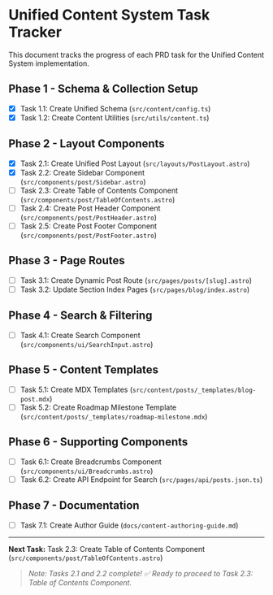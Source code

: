 # Unified Content System Task Tracker

This document tracks the progress of each PRD task for the Unified Content System implementation.

## Phase 1 - Schema & Collection Setup
- [x] Task 1.1: Create Unified Schema (`src/content/config.ts`)
- [x] Task 1.2: Create Content Utilities (`src/utils/content.ts`)

## Phase 2 - Layout Components
- [x] Task 2.1: Create Unified Post Layout (`src/layouts/PostLayout.astro`)
- [x] Task 2.2: Create Sidebar Component (`src/components/post/Sidebar.astro`)
- [ ] Task 2.3: Create Table of Contents Component (`src/components/post/TableOfContents.astro`)
- [ ] Task 2.4: Create Post Header Component (`src/components/post/PostHeader.astro`)
- [ ] Task 2.5: Create Post Footer Component (`src/components/post/PostFooter.astro`)

## Phase 3 - Page Routes
- [ ] Task 3.1: Create Dynamic Post Route (`src/pages/posts/[slug].astro`)
- [ ] Task 3.2: Update Section Index Pages (`src/pages/blog/index.astro`)

## Phase 4 - Search & Filtering
- [ ] Task 4.1: Create Search Component (`src/components/ui/SearchInput.astro`)

## Phase 5 - Content Templates
- [ ] Task 5.1: Create MDX Templates (`src/content/posts/_templates/blog-post.mdx`)
- [ ] Task 5.2: Create Roadmap Milestone Template (`src/content/posts/_templates/roadmap-milestone.mdx`)

## Phase 6 - Supporting Components
- [ ] Task 6.1: Create Breadcrumbs Component (`src/components/ui/Breadcrumbs.astro`)
- [ ] Task 6.2: Create API Endpoint for Search (`src/pages/api/posts.json.ts`)

## Phase 7 - Documentation
- [ ] Task 7.1: Create Author Guide (`docs/content-authoring-guide.md`)

---
**Next Task:** Task 2.3: Create Table of Contents Component (`src/components/post/TableOfContents.astro`)

> _Note: Tasks 2.1 and 2.2 complete! ✅ Ready to proceed to Task 2.3: Table of Contents Component._
